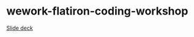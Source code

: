 # wework-flatiron-coding-workshop

[Slide deck](https://docs.google.com/presentation/d/1wg3NGpgRqByYnRI80lvGOeqvmR2vR5zdqHlpzd8wBiY/edit?usp=sharing)